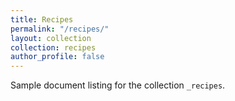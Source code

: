 ```yaml
---
title: Recipes
permalink: "/recipes/"
layout: collection
collection: recipes
author_profile: false
---
```


Sample document listing for the collection `_recipes`.